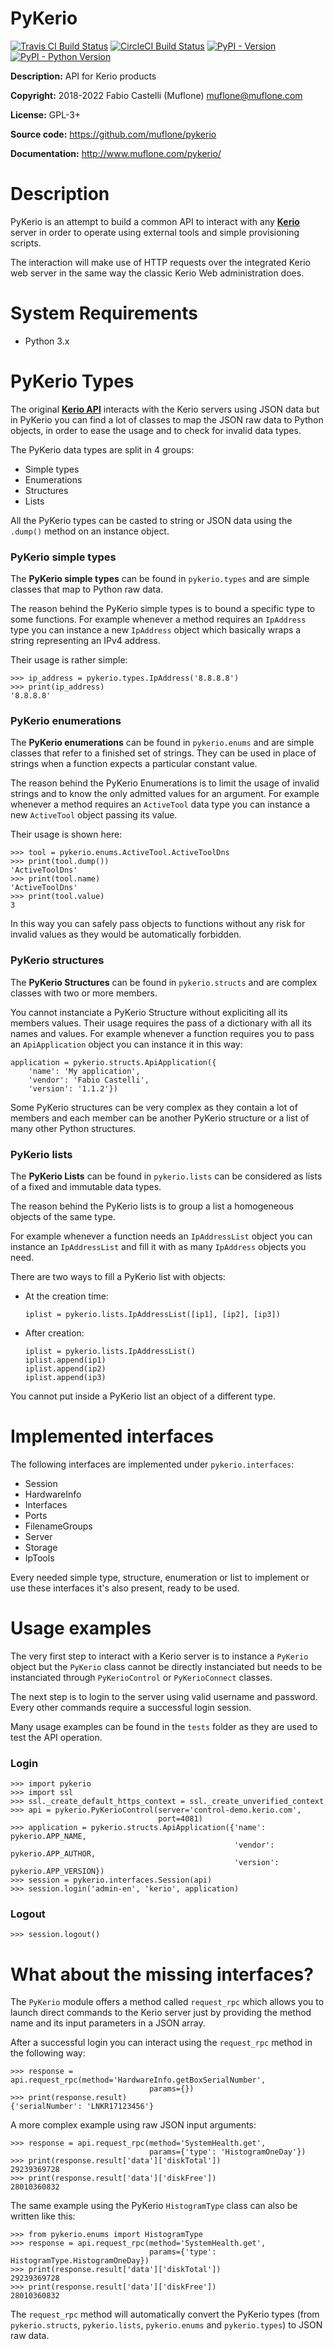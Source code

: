 # PyKerio

[![Travis CI Build Status](https://img.shields.io/travis/com/muflone/pykerio/master.svg)](https://travis-ci.com/github/muflone/pykerio)
[![CircleCI Build Status](https://img.shields.io/circleci/project/github/muflone/pykerio/master.svg)](https://circleci.com/gh/muflone/pykerio)
[![PyPI - Version](https://img.shields.io/pypi/v/PyKerio.svg)](https://pypi.org/project/PyKerio/)
[![PyPI - Python Version](https://img.shields.io/pypi/pyversions/PyKerio.svg)](https://pypi.org/project/PyKerio/)

**Description:** API for Kerio products

**Copyright:** 2018-2022 Fabio Castelli (Muflone) <muflone@muflone.com>

**License:** GPL-3+

**Source code:** https://github.com/muflone/pykerio

**Documentation:** http://www.muflone.com/pykerio/

# Description

PyKerio is an attempt to build a common API to interact with any
[**Kerio**](https://www.kerio.com/) server in order to operate using external
tools and simple provisioning scripts.

The interaction will make use of HTTP requests over the integrated Kerio web
server in the same way the classic Kerio Web administration does.

# System Requirements

* Python 3.x

# PyKerio Types

The original [**Kerio API**](https://manuals.gfi.com/en/kerio/api/index.htm)
interacts with the Kerio servers using JSON data but in PyKerio you can find a
lot of classes to map the JSON raw data to Python objects, in order to ease the
usage and to check for invalid data types.

The PyKerio data types are split in 4 groups:

- Simple types
- Enumerations
- Structures
- Lists

All the PyKerio types can be casted to string or JSON data using
the ```.dump()``` method on an instance object.

### PyKerio simple types

The **PyKerio simple types** can be found in ```pykerio.types``` and are simple
classes that map to Python raw data.

The reason behind the PyKerio simple types is to bound a specific type to some
functions.
For example whenever a method requires an ```IpAddress``` type you can instance
a new ```IpAddress``` object which basically wraps a string representing an IPv4
address.

Their usage is rather simple:

    >>> ip_address = pykerio.types.IpAddress('8.8.8.8')
    >>> print(ip_address)
    '8.8.8.8'

### PyKerio enumerations

The **PyKerio enumerations** can be found in ```pykerio.enums``` and are simple
classes that refer to a finished set of strings. They can be used in place of
strings when a function expects a particular constant value.

The reason behind the PyKerio Enumerations is to limit the usage of invalid
strings and to know the only admitted values for an argument.
For example whenever a method requires an ```ActiveTool``` data type you can
instance a new ```ActiveTool``` object passing its value.

Their usage is shown here:

    >>> tool = pykerio.enums.ActiveTool.ActiveToolDns
    >>> print(tool.dump())
    'ActiveToolDns'
    >>> print(tool.name)
    'ActiveToolDns'
    >>> print(tool.value)
    3

In this way you can safely pass objects to functions without any risk for
invalid values as they would be automatically forbidden.

### PyKerio structures

The **PyKerio Structures** can be found in ```pykerio.structs``` and are complex
classes with two or more members.

You cannot instanciate a PyKerio Structure without expliciting all its members
values. Their usage requires the pass of a dictionary with all its names and
values.
For example whenever a function requires you to pass an ```ApiApplication```
object you can instance it in this way:

    application = pykerio.structs.ApiApplication({
        'name': 'My application',
        'vendor': 'Fabio Castelli',
        'version': '1.1.2'})

Some PyKerio structures can be very complex as they contain a lot of members and
each member can be another PyKerio structure or a list of many other Python
structures.

### PyKerio lists

The **PyKerio Lists** can be found in ```pykerio.lists``` can be considered as
lists of a fixed and immutable data types.

The reason behind the PyKerio lists is to group a list a homogeneous objects of
the same type.

For example whenever a function needs an ```IpAddressList``` object you can
instance an ```IpAddressList``` and fill it with as many ```IpAddress``` objects
you need.

There are two ways to fill a PyKerio list with objects:

- At the creation time:

      iplist = pykerio.lists.IpAddressList([ip1], [ip2], [ip3])

- After creation:

      iplist = pykerio.lists.IpAddressList()
      iplist.append(ip1)
      iplist.append(ip2)
      iplist.append(ip3)

You cannot put inside a PyKerio list an object of a different type.

# Implemented interfaces

The following interfaces are implemented under ```pykerio.interfaces```:

- Session
- HardwareInfo
- Interfaces
- Ports
- FilenameGroups
- Server
- Storage
- IpTools

Every needed simple type, structure, enumeration or list to implement or use
these interfaces it's also present, ready to be used.

# Usage examples

The very first step to interact with a Kerio server is to instance
a ```PyKerio``` object but the ```PyKerio``` class cannot be directly instanciated
but needs to be instanciated through ```PyKerioControl``` or ```PyKerioConnect```
classes.

The next step is to login to the server using valid username and password.
Every other commands require a successful login session.

Many usage examples can be found in the ```tests``` folder as they are used
to test the API operation.

### Login

    >>> import pykerio
    >>> import ssl
    >>> ssl._create_default_https_context = ssl._create_unverified_context
    >>> api = pykerio.PyKerioControl(server='control-demo.kerio.com',
                                     port=4081)
    >>> application = pykerio.structs.ApiApplication({'name': pykerio.APP_NAME,
                                                      'vendor': pykerio.APP_AUTHOR,
                                                      'version': pykerio.APP_VERSION})
    >>> session = pykerio.interfaces.Session(api)
    >>> session.login('admin-en', 'kerio', application)

### Logout

    >>> session.logout()


# What about the missing interfaces?

The ```PyKerio``` module offers a method called ```request_rpc``` which allows
you to launch direct commands to the Kerio server just by providing the method
name and its input parameters in a JSON array.

After a successful login you can interact using the ```request_rpc``` method in
the following way:

    >>> response = api.request_rpc(method='HardwareInfo.getBoxSerialNumber',
                                   params={})
    >>> print(response.result)
    {'serialNumber': 'LNKR17123456'}

A more complex example using raw JSON input arguments:

    >>> response = api.request_rpc(method='SystemHealth.get',
                                   params={'type': 'HistogramOneDay'})
    >>> print(response.result['data']['diskTotal'])
    29239369728
    >>> print(response.result['data']['diskFree'])
    28010360832

The same example using the PyKerio ```HistogramType``` class can also be written
like this:

    >>> from pykerio.enums import HistogramType
    >>> response = api.request_rpc(method='SystemHealth.get',
                                   params={'type': HistogramType.HistogramOneDay})
    >>> print(response.result['data']['diskTotal'])
    29239369728
    >>> print(response.result['data']['diskFree'])
    28010360832

The ```request_rpc``` method will automatically convert the PyKerio types
(from ```pykerio.structs```, ```pykerio.lists```, ```pykerio.enums``` and
```pykerio.types```) to JSON raw data.
